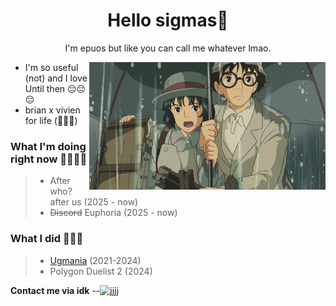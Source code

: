 <h1 align = center>Hello sigmas👋</h1>

<p align = center>I'm epuos but like you can call me whatever lmao.</p>

<img src = "jkbhed.gif" width = 75% align = right alt = "MUAH">

- I'm so useful (not) and I love Until then 😔😔😔
- brian x vivien for life (🥀❌🪫)
  

### What I'm doing right now 🥀🥀🥀🥀
> - After who? after us (2025 - now)
> - ~~Discord~~ Euphoria (2025 - now)
 
### What I did 🥶🥶🥶
> - [Ugmania](https://store.steampowered.com/app/2316310/Ugmania/) (2021-2024)
> - Polygon Duelist 2 (2024)

**Contact me via idk**
--![jjjj](https://github.com/user-attachments/assets/fcdc7f0f-3b7a-4673-a514-f41c965d61aa)


<!--
- 🔭 I’m currently working on ...
- 🌱 I’m currently learning ...
- 👯 I’m looking to collaborate on ...
- 🤔 I’m looking for help with ...
- 💬 Ask me about ...
- 📫 How to reach me: ...
- 😄 Pronouns: ...
- ⚡ Fun fact: ...
-->
